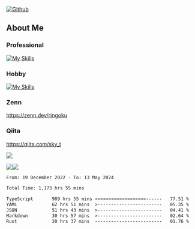 [![Github](https://img.shields.io/github/followers/skyt-a?label=Follow&style=social)](https://github.com/skyt-a)

## About Me
### Professional
[![My Skills](https://skillicons.dev/icons?i=react,ts,js,nodejs,java,graphql,firebase,githubactions&theme=light)](https://skillicons.dev)
### Hobby
[![My Skills](https://skillicons.dev/icons?i=unity,rust,py&theme=light)](https://skillicons.dev)

### Zenn
https://zenn.dev/ringoku
### Qiita
https://qiita.com/sky_t


![](https://github-profile-summary-cards.vercel.app/api/cards/profile-details?username=skyt-a&theme=default)

![](https://github-profile-summary-cards.vercel.app/api/cards/repos-per-language?username=skyt-a&theme=default)![](https://github-profile-summary-cards.vercel.app/api/cards/stats?username=RinGoku&theme=default)

<!--START_SECTION:waka-->

```txt
From: 19 December 2022 - To: 13 May 2024

Total Time: 1,173 hrs 55 mins

TypeScript       909 hrs 55 mins >>>>>>>>>>>>>>>>>>>------   77.51 %
YAML             62 hrs 51 mins  >------------------------   05.35 %
JSON             51 hrs 43 mins  >------------------------   04.41 %
Markdown         30 hrs 57 mins  >------------------------   02.64 %
Rust             20 hrs 37 mins  -------------------------   01.76 %
```

<!--END_SECTION:waka-->
